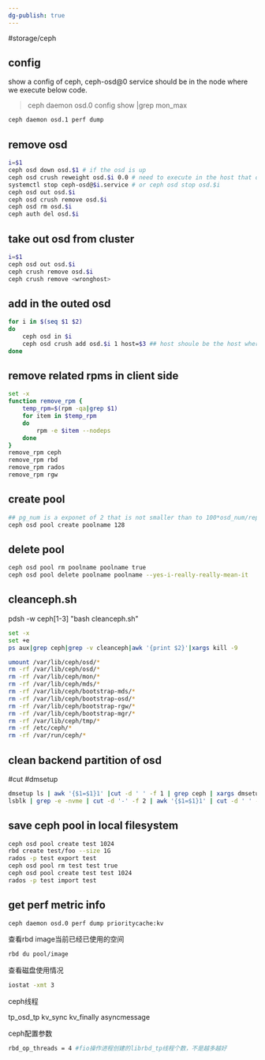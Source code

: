 ```yaml
---
dg-publish: true
---
```

#storage/ceph
## config
show a config of ceph, ceph-osd@0 service should  be in the node where we execute below code.
> ceph daemon osd.0 config show |grep mon_max

```sh
ceph daemon osd.1 perf dump
```


## remove osd

```sh
i=$1
ceph osd down osd.$1 # if the osd is up
ceph osd crush reweight osd.$i 0.0 # need to execute in the host that osd belong to, or would ecounter the asok is not found error 
systemctl stop ceph-osd@$i.service # or ceph osd stop osd.$i
ceph osd out osd.$i
ceph osd crush remove osd.$i
ceph osd rm osd.$i
ceph auth del osd.$i
```

## take out osd from cluster

```sh
i=$1
ceph osd out osd.$i
ceph crush remove osd.$i
ceph crush remove <wronghost>

```


## add in the outed osd
```sh
for i in $(seq $1 $2)
do
	ceph osd in $i
	ceph osd crush add osd.$i 1 host=$3 ## host shoule be the host where the osd was created. you can check use ceph osd find $i
done
```

## remove related rpms in client side
```bash
set -x
function remove_rpm {
	temp_rpm=$(rpm -qa|grep $1)
	for item in $temp_rpm
	do
		rpm -e $item --nodeps
	done
}
remove_rpm ceph
remove_rpm rbd
remove_rpm rados
remove_rpm rgw

```
## create pool
```bash
## pg_num is a exponet of 2 that is not smaller than to 100*osd_num/replicate_num
ceph osd pool create poolname 128
```
## delete pool
```bash
ceph osd pool rm poolname poolname true
ceph osd pool delete poolname poolname --yes-i-really-really-mean-it
```

## cleanceph.sh
pdsh -w ceph[1-3] "bash cleanceph.sh"
```bash
set -x
set +e
ps aux|grep ceph|grep -v cleanceph|awk '{print $2}'|xargs kill -9

umount /var/lib/ceph/osd/*
rm -rf /var/lib/ceph/osd/*
rm -rf /var/lib/ceph/mon/*
rm -rf /var/lib/ceph/mds/*
rm -rf /var/lib/ceph/bootstrap-mds/*
rm -rf /var/lib/ceph/bootstrap-osd/*
rm -rf /var/lib/ceph/bootstrap-rgw/*
rm -rf /var/lib/ceph/bootstrap-mgr/*
rm -rf /var/lib/ceph/tmp/*
rm -rf /etc/ceph/*
rm -rf /var/run/ceph/*
```

## clean backend partition of osd
#cut #dmsetup
```bash
dmsetup ls | awk '{$1=$1}1' |cut -d ' ' -f 1 | grep ceph | xargs dmsetup remove
lsblk | grep -e -nvme | cut -d '-' -f 2 | awk '{$1=$1}1' | cut -d ' ' -f 1 | xargs -i dd if=/dev/zero of=/dev/{} bs=512k count=1
```

## save ceph pool in local filesystem
```bash
ceph osd pool create test 1024
rbd create test/foo --size 1G
rados -p test export test
ceph osd pool rm test test true
ceph osd pool create test test 1024
rados -p test import test
```

## get perf metric info

```bash
ceph daemon osd.0 perf dump prioritycache:kv

```

查看rbd image当前已经已使用的空间
```bash
rbd du pool/image
```
查看磁盘使用情况
```bash
iostat -xmt 3
```
ceph线程



tp_osd_tp
kv_sync
kv_finally
asyncmessage


ceph配置参数
```bash
rbd_op_threads = 4 #fio操作进程创建的librbd_tp线程个数，不是越多越好
```